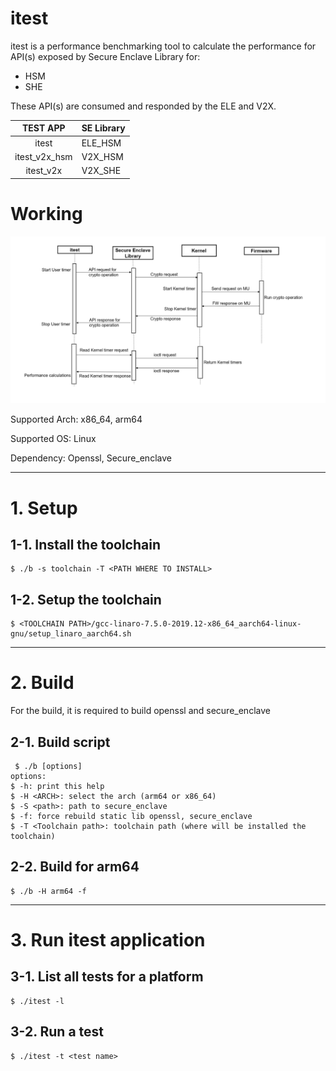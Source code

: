 # itest

itest is a performance benchmarking tool to calculate the performance for API(s)
exposed by Secure Enclave Library for:

- HSM
- SHE

These API(s) are consumed and responded by the ELE and V2X.

|      TEST APP           | SE Library   |
| :---------------------: | ------------ |
|       itest             | ELE_HSM      |
|    itest_v2x_hsm        | V2X_HSM      |
|     itest_v2x           | V2X_SHE      |

# Working

![](doc/itest.PNG)

Supported Arch: x86_64, arm64

Supported OS: Linux

Dependency: Openssl, Secure_enclave

-------------------------------------------------------------------------------

# 1. Setup

## 1-1. Install the toolchain
```
$ ./b -s toolchain -T <PATH WHERE TO INSTALL>
```
## 1-2. Setup the toolchain
```
$ <TOOLCHAIN PATH>/gcc-linaro-7.5.0-2019.12-x86_64_aarch64-linux-gnu/setup_linaro_aarch64.sh
```
-------------

# 2. Build
For the build, it is required to build openssl and secure_enclave

## 2-1. Build script
```
 $ ./b [options]
options:
$ -h: print this help
$ -H <ARCH>: select the arch (arm64 or x86_64)
$ -S <path>: path to secure_enclave
$ -f: force rebuild static lib openssl, secure_enclave
$ -T <Toolchain path>: toolchain path (where will be installed the toolchain)
```

## 2-2. Build for arm64
```
$ ./b -H arm64 -f
```
-------------

# 3. Run itest application

## 3-1. List all tests for a platform
```
$ ./itest -l
```

## 3-2. Run a test
```
$ ./itest -t <test name>
```

